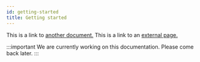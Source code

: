 ```yaml
---
id: getting-started
title: Getting started
---
```


This is a link to [another document.](doc3.md) This is a link to an [external page.](http://www.example.com)


:::important
We are currently working on this documentation. Please come back later.
:::
